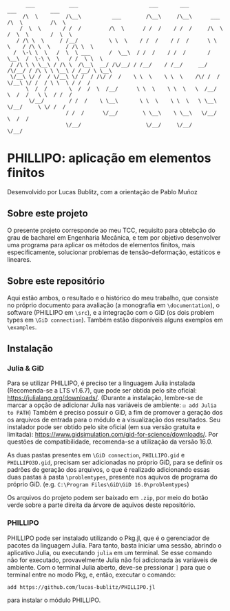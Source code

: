 ```
      ___           ___                       ___       ___                   ___           ___      
     /\  \         /\__\          ___        /\__\     /\__\      ___        /\  \         /\  \     
    /  \  \       / /  /         /\  \      / /  /    / /  /     /\  \      /  \  \       /  \  \    
   / /\ \  \     / /__/          \ \  \    / /  /    / /  /      \ \  \    / /\ \  \     / /\ \  \   
  /  \-\ \  \   /  \  \ ___      /  \__\  / /  /    / /  /       /  \__\  /  \-\ \  \   / /  \ \  \  
 / /\ \ \ \__\ / /\ \  /\__\  __/ /\/__/ / /__/    / /__/     __/ /\/__/ / /\ \ \ \__\ / /__/ \ \__\ 
 \/__\ \/ /  / \/__\ \/ /  / /\/ /  /    \ \  \    \ \  \    /\/ /  /    \/__\ \/ /  / \ \  \ / /  / 
      \  /  /       \  /  /  \  /__/      \ \  \    \ \  \   \  /__/          \  /  /   \ \  / /  /  
       \/__/        / /  /    \ \__\       \ \  \    \ \  \   \ \__\           \/__/     \ \/ /  /   
                   / /  /      \/__/        \ \__\    \ \__\   \/__/                      \  /  /    
                   \/__/                     \/__/     \/__/                               \/__/     
```
# PHILLIPO: aplicação em elementos finitos

Desenvolvido por Lucas Bublitz, com a orientação de Pablo Muñoz

## Sobre este projeto

O presente projeto corresponde ao meu TCC, requisito para obtebção do grau de bacharel em Engenharia Mecânica, e tem por objetivo desenvolver uma programa para aplicar os métodos de elementos finitos, mais especificamente, solucionar problemas de tensão-deformação, estáticos e lineares.

## Sobre este repositório

Aqui estão ambos, o resultado e o histórico do meu trabalho, que consiste no próprio documento para avaliação (a monografia em `\documentation`), o software (PHILLIPO em `\src`), e a integração com o GiD (os dois problem types em `\GiD connection`). Também estão disponíveis alguns exemplos em `\examples`.

## Instalação

### Julia & GiD

Para se utilizar PHILLIPO, é preciso ter a linguagem Julia instalada (Recomenda-se a LTS v1.6.7), que pode ser obtida pelo site oficial: https://julialang.org/downloads/. (Durante a instalação, lembre-se de marcar a opção de adicionar Julia nas variáveis de ambiente: `☑ add Julia to PATH`) Também é preciso possuir o GiD, a fim de promover a geração dos os arquivos de entrada para o módulo e a visualização dos resultados. Seu instalador pode ser obtido pelo site oficial (em sua versão gratuita e limitada): https://www.gidsimulation.com/gid-for-science/downloads/. Por questões de compatibilidade, recomenda-se a utilização da versão 16.0.

As duas pastas presentes em `\GiD connection`, `PHILLIPO.gid` e `PHILLIPO3D.gid`, precisam ser adicionadas no próprio GiD, para se definir os padrões de geração dos arquivos, o que é realizado adicionando essas duas pastas à pasta `\problemtypes`, presente nos aquivos de programa do próprio GiD. (e.g. `C:\Program Files\GiD\GiD 16.0\problemtypes`)

Os arquivos do projeto podem ser baixado em `.zip`, por meio do botão verde sobre a parte direita da árvore de aquivos deste repositório. 

### PHILLIPO

PHILLIPO pode ser instalado utilizando o Pkg.jl, que é o gerenciador de pacotes da linguagem Julia. Para tanto, basta iniciar uma sessão, abrindo o aplicativo Julia, ou executando `julia` em um terminal. Se esse comando não for executado, provavelmente Julia não foi adicionada às variáveis de ambiente. Com o terminal Julia aberto, deve-se pressionar `]` para que o terminal entre no modo Pkg, e, então, executar o comando:
```
add https://github.com/lucas-bublitz/PHILLIPO.jl
```
para instalar o módulo PHILLIPO.
